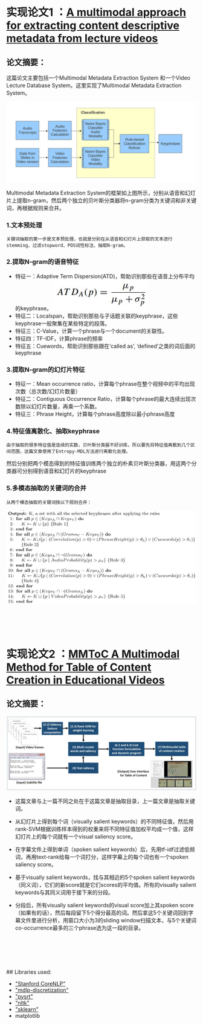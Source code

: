 # 实现论文1 ：[A multimodal approach for extracting content descriptive metadata from lecture videos](https://www.researchgate.net/profile/Vidhya_Balasubramanian/publication/274311880_A_multimodal_approach_for_extracting_content_descriptive_metadata_from_lecture_videos/links/561ce64608aea80367266454/A-multimodal-approach-for-extracting-content-descriptive-metadata-from-lecture-videos.pdf)

## 论文摘要：

这篇论文主要包括一个Multimodal Metadata Extraction System 和一个Video Lecture Database System。这里实现了Multimodal Metadata Extraction System。

![figure 1](./material/1.jpg)

Multimodal Metadata Extraction System的框架如上图所示，分别从语音和幻灯片上提取n-gram，然后两个独立的贝叶斯分类器将n-gram分类为关键词和非关键词，再根据规则来合并。


### 1.文本预处理
    关键词抽取的第一步是文本预处理，也就是分别在从语音和幻灯片上获取的文本进行stemming、过滤stopword、POS词性标注、抽取N-gram。

### 2.提取N-gram的语音特征
*   特征一：Adaptive Term Dispersion(ATD)，帮助识别那些在语音上分布平均的keyphrase。![figure 2](./material/2.jpg)
*   特征二：Localspan，帮助识别那些与子话题关联的keyphrase，这些keyphrase一般聚集在某些特定的段落。
*   特征三：C-Value，计算一个phrase与一个document的关联性。
*   特征四：TF-IDF，计算phrase的频率
*   特征五：Cuewords，帮助识别那些跟在‘called as’, ‘defined’之类的词后面的keyphrase

### 3.提取N-gram的幻灯片特征
*   特征一：Mean occurrence ratio，计算每个phrase在整个视频中的平均出现次数（总次数/幻灯片数量）
*   特征二：Contiguous Occurrence Ratio，计算每个phrase的最大连续出现次数除以幻灯片数量，再乘一个系数。
*   特征三：Phrase Height，计算每个phrase高度除以最小phrase高度

### 4.特征值离散化、抽取keyphrase
    由于抽取的很多特征值是连续的实数，贝叶斯分类器不好训练，所以要先将特征值离散到几个区间范围，这篇文章使用了Entropy-MDL方法进行离散化处理。
然后分别把两个模态得到的特征值训练两个独立的朴素贝叶斯分类器，用这两个分类器可分别得到语音和幻灯片的keyphrase

### 5.多模态抽取的关键词的合并
    从两个模态抽取的关键词按以下规则合并：
![figure 3](./material/3.jpg)
<br />
<br />
<br />
<br />
<br />

# 实现论文2 ：[MMToC A Multimodal Method for Table of Content Creation in Educational Videos](http://www.researchgate.net/publication/304417832_MMToC_A_Multimodal_Method_for_Table_of_Content_Creation_in_Educational_Videos)

## 论文摘要：

![figure 4](./material/4.jpg)
*   这篇文章与上一篇不同之处在于这篇文章是抽取目录，上一篇文章是抽取关键词。

*   从幻灯片上得到每个词（visually salient keywords）的不同特征值，然后用rank-SVM根据训练样本得到的权重来将不同特征值加权平均成一个值，这样幻灯片上的每个词就有一个visual saliency score。

*   在字幕文件上得到单词（spoken salient keywords）后，先用tf-idf过滤低频词，再用text-rank给每一个词打分，这样字幕上的每个词也有一个spoken saliency score。

*   基于visually salient keywords，找与其相近的5个spoken salient keywords（同义词），它们的新score就是它们scores的平均值。所有的visually salient keywords与其同义词用于接下来的分段。

*   分段后，所有visually salient keywords的visual score加上其spoken score（如果有的话），然后每段留下5个得分最高的词。然后拿这5个关键词回到字幕文件里进行分析，用窗口大小为3的sliding window扫描文本，与5个关键词co-occurrence最多的三个phrase选为这一段的目录。
<br />
<br />
<br />
<br />
<br />
## Libraries used:

*   ["Stanford CoreNLP"](https://nlp.stanford.edu/software/)
*   ["mdlp-discretization"](https://github.com/navicto/Discretization-MDLPC)
*   ["pysrt"](https://github.com/byroot/pysrt)
*   ["nltk"](https://github.com/nltk/nltk)
*   ["sklearn"](https://www.baidu.com/link?url=jwc9RTQO2oPgvGY7YDPDKrrZHs3o7oxo_eezrWG78VECamw_wCCTKkttpQuFI55A&wd=&eqid=cef2d2f2000063d70000000659256a78)
*   matplotlib

